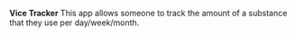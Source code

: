 **Vice Tracker**
This app allows someone to track the amount of a substance that they use per day/week/month.
